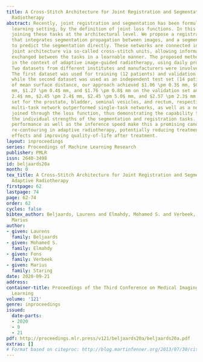 ```yaml
---
title: A Cross-Stitch Architecture for Joint Registration and Segmentation in Adaptive
  Radiotherapy
abstract: Recently, joint registration and segmentation has been formulated in a deep
  learning setting, by the definition of joint loss functions. In this work, we investigate
  joining these tasks at the architectural level. We propose a registration network
  that integrates segmentation propagation between images, and a segmentation network
  to predict the segmentation directly. These networks are connected into a single
  joint architecture via so-called cross-stitch units, allowing information to be
  exchanged between the tasks in a learnable manner. The proposed method is evaluated
  in the context of adaptive image-guided radiotherapy, using daily prostate CT imaging.
  Two datasets from different institutes and manufacturers were involved in the study.
  The first dataset was used for training (12 patients) and validation (6 patients),
  while the second dataset was used as an independent test set (14 patients). In terms
  of mean surface distance, our approach achieved $1.06 \pm 0.3$ mm, $0.91 \pm 0.4$
  mm, $1.27 \pm 0.4$ mm, and $1.76 \pm 0.8$ mm on the validation set and $1.82 \pm
  2.4$ mm, $2.45 \pm 2.4$ mm, $2.45 \pm 5.0$ mm, and $2.57 \pm 2.3$ mm on the test
  set for the prostate, bladder, seminal vesicles, and rectum, respectively. The proposed
  multi-task network outperformed single-task networks, as well as a network only
  joined through the loss function, thus demonstrating the capability to leverage
  the individual strengths of the segmentation and registration tasks. The obtained
  performance as well as the inference speed make this a promising candidate for daily
  re-contouring in adaptive radiotherapy, potentially reducing treatment-related side
  effects and improving quality-of-life after treatment.
layout: inproceedings
series: Proceedings of Machine Learning Research
publisher: PMLR
issn: 2640-3498
id: beljaards20a
month: 0
tex_title: A Cross-Stitch Architecture for Joint Registration and Segmentation in
  Adaptive Radiotherapy
firstpage: 62
lastpage: 74
page: 62-74
order: 62
cycles: false
bibtex_author: Beljaards, Laurens and Elmahdy, Mohamed S. and Verbeek, Fons and Staring,
  Marius
author:
- given: Laurens
  family: Beljaards
- given: Mohamed S.
  family: Elmahdy
- given: Fons
  family: Verbeek
- given: Marius
  family: Staring
date: 2020-09-21
address: 
container-title: Proceedings of the Third Conference on Medical Imaging with Deep
  Learning
volume: '121'
genre: inproceedings
issued:
  date-parts:
  - 2020
  - 9
  - 21
pdf: http://proceedings.mlr.press/v121/beljaards20a/beljaards20a.pdf
extras: []
# Format based on citeproc: http://blog.martinfenner.org/2013/07/30/citeproc-yaml-for-bibliographies/
---
```

